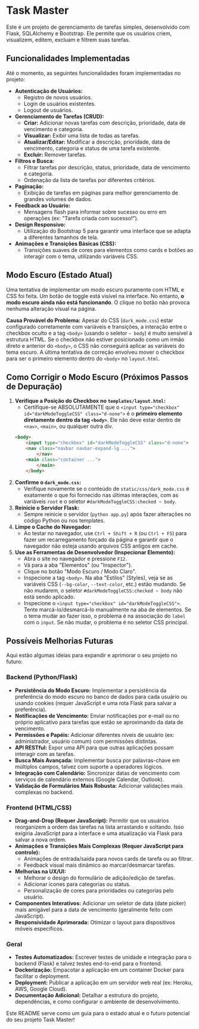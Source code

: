 # Task Master

Este é um projeto de gerenciamento de tarefas simples, desenvolvido com Flask, SQLAlchemy e Bootstrap. Ele permite que os usuários criem, visualizem, editem, excluam e filtrem suas tarefas.

## Funcionalidades Implementadas

Até o momento, as seguintes funcionalidades foram implementadas no projeto:

* **Autenticação de Usuários:**
    * Registro de novos usuários.
    * Login de usuários existentes.
    * Logout de usuários.
* **Gerenciamento de Tarefas (CRUD):**
    * **Criar:** Adicionar novas tarefas com descrição, prioridade, data de vencimento e categoria.
    * **Visualizar:** Exibir uma lista de todas as tarefas.
    * **Atualizar/Editar:** Modificar a descrição, prioridade, data de vencimento, categoria e status de uma tarefa existente.
    * **Excluir:** Remover tarefas.
* **Filtros e Busca:**
    * Filtrar tarefas por descrição, status, prioridade, data de vencimento e categoria.
    * Ordenação da lista de tarefas por diferentes critérios.
* **Paginação:**
    * Exibição de tarefas em páginas para melhor gerenciamento de grandes volumes de dados.
* **Feedback ao Usuário:**
    * Mensagens flash para informar sobre sucesso ou erro em operações (ex: "Tarefa criada com sucesso!").
* **Design Responsivo:**
    * Utilização do Bootstrap 5 para garantir uma interface que se adapta a diferentes tamanhos de tela.
* **Animações e Transições Básicas (CSS):**
    * Transições suaves de cores para elementos como cards e botões ao interagir com o tema, utilizando variáveis CSS.

## Modo Escuro (Estado Atual)

Uma tentativa de implementar um modo escuro puramente com HTML e CSS foi feita. Um botão de toggle está visível na interface. No entanto, **o modo escuro ainda não está funcionando**. O clique no botão não provoca nenhuma alteração visual na página.

**Causa Provável do Problema:**
Apesar do CSS (`dark_mode.css`) estar configurado corretamente com variáveis e transições, a interação entre o checkbox oculto e a tag `<body>` (usando o seletor `~ body`) é muito sensível à estrutura HTML. Se o checkbox não estiver posicionado como um irmão direto e anterior do `<body>`, o CSS não conseguirá aplicar as variáveis do tema escuro. A última tentativa de correção envolveu mover o checkbox para ser o primeiro elemento dentro do `<body>` no `layout.html`.

## Como Corrigir o Modo Escuro (Próximos Passos de Depuração)

1.  **Verifique a Posição do Checkbox no `templates/layout.html`:**
    * Certifique-se ABSOLUTAMENTE que o `<input type="checkbox" id="darkModeToggleCSS" class="d-none">` é o **primeiro elemento diretamente dentro da tag `<body>`**. Ele não deve estar dentro de `<nav>`, `<main>`, ou qualquer outra div.
    ```html
    <body>
        <input type="checkbox" id="darkModeToggleCSS" class="d-none"> 
        <nav class="navbar navbar-expand-lg ...">
            </nav>
        <main class="container ...">
            </main>
        </body>
    ```
2.  **Confirme o `dark_mode.css`:**
    * Verifique novamente se o conteúdo de `static/css/dark_mode.css` é exatamente o que foi fornecido nas últimas interações, com as variáveis `root` e o seletor `#darkModeToggleCSS:checked ~ body`.
3.  **Reinicie o Servidor Flask:**
    * Sempre reinicie o servidor (`python app.py`) após fazer alterações no código Python ou nos templates.
4.  **Limpe o Cache do Navegador:**
    * Ao testar no navegador, use `Ctrl + Shift + R` (ou `Ctrl + F5`) para fazer um recarregamento forçado da página e garantir que o navegador não esteja usando arquivos CSS antigos em cache.
5.  **Use as Ferramentas de Desenvolvedor (Inspecionar Elemento):**
    * Abra o site no navegador e pressione `F12`.
    * Vá para a aba "Elementos" (ou "Inspector").
    * Clique no botão "Modo Escuro / Modo Claro".
    * Inspecione a tag `<body>`. Na aba "Estilos" (Styles), veja se as variáveis CSS (`--bg-color`, `--text-color`, etc.) estão mudando. Se não mudarem, o seletor `#darkModeToggleCSS:checked ~ body` não está sendo aplicado.
    * Inspecione o `<input type="checkbox" id="darkModeToggleCSS">`. Tente marcá-lo/desmarcá-lo manualmente na aba de elementos. Se o tema mudar ao fazer isso, o problema é na associação do `label` com o `input`. Se não mudar, o problema é no seletor CSS principal.

## Possíveis Melhorias Futuras

Aqui estão algumas ideias para expandir e aprimorar o seu projeto no futuro:

### Backend (Python/Flask)

* **Persistência do Modo Escuro:** Implementar a persistência da preferência do modo escuro no banco de dados para cada usuário ou usando cookies (requer JavaScript e uma rota Flask para salvar a preferência).
* **Notificações de Vencimento:** Enviar notificações por e-mail ou no próprio aplicativo para tarefas que estão se aproximando da data de vencimento.
* **Permissões e Papéis:** Adicionar diferentes níveis de usuário (ex: administrador, usuário comum) com permissões distintas.
* **API RESTful:** Expor uma API para que outras aplicações possam interagir com as tarefas.
* **Busca Mais Avançada:** Implementar busca por palavras-chave em múltiplos campos, talvez com suporte a operadores lógicos.
* **Integração com Calendário:** Sincronizar datas de vencimento com serviços de calendário externos (Google Calendar, Outlook).
* **Validação de Formulários Mais Robusta:** Adicionar validações mais complexas no backend.

### Frontend (HTML/CSS)

* **Drag-and-Drop (Requer JavaScript):** Permitir que os usuários reorganizem a ordem das tarefas na lista arrastando e soltando. Isso exigiria JavaScript para a interface e uma atualização via Flask para salvar a nova ordem.
* **Animações e Transições Mais Complexas (Requer JavaScript para controle):**
    * Animações de entrada/saída para novos cards de tarefa ou ao filtrar.
    * Feedback visual mais dinâmico ao marcar/desmarcar tarefas.
* **Melhorias na UX/UI:**
    * Melhorar o design do formulário de adição/edição de tarefas.
    * Adicionar ícones para categorias ou status.
    * Personalização de cores para prioridades ou categorias pelo usuário.
* **Componentes Interativos:** Adicionar um seletor de data (date picker) mais amigável para a data de vencimento (geralmente feito com JavaScript).
* **Responsividade Aprimorada:** Otimizar o layout para dispositivos móveis específicos.

### Geral

* **Testes Automatizados:** Escrever testes de unidade e integração para o backend (Flask) e talvez testes end-to-end para o frontend.
* **Dockerização:** Empacotar a aplicação em um container Docker para facilitar o deployment.
* **Deployment:** Publicar a aplicação em um servidor web real (ex: Heroku, AWS, Google Cloud).
* **Documentação Adicional:** Detalhar a estrutura do projeto, dependências, e como configurar o ambiente de desenvolvimento.

Este README serve como um guia para o estado atual e o futuro potencial do seu projeto Task Master!